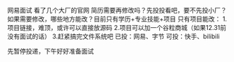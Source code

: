 网易面试
看了几个大厂的官网
简历需要再修改吗？先投投看吧，要不先投小厂？
如果需要修改，哪些地方能改？目前只有学历+专业技能+项目
只有项目能改：
1.项目链接，难顶，或许可以直接放源码
2.项目可以加一个谷粒商城（如果12.31前没有面试的话）
3.赶紧搞完文件系统吧
已投：网易、字节
可投：快手、bilibili

先暂停投递，下午好好准备面试

